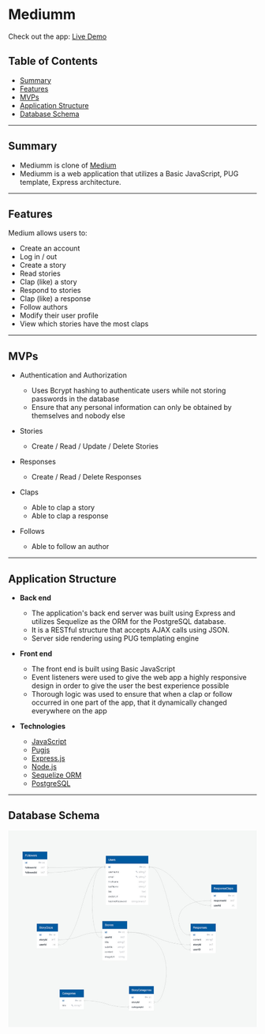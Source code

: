 # Mediumm

Check out the app: [Live Demo](https://mediumm.herokuapp.com/)

## Table of Contents

* [Summary](#summary)
* [Features](#features)
* [MVPs](#mvps)
* [Application Structure](#Application-Structure)
* [Database Schema](#database-schema)

---

## **Summary**

* Mediumm is clone of [Medium](https://medium.com/)
* Mediumm is a web application that utilizes a Basic JavaScript, PUG template, Express architecture.

---

## **Features**

Medium allows users to:

* Create an account
* Log in / out
* Create a story
* Read stories
* Clap (like) a story
* Respond to stories
* Clap (like) a response
* Follow authors
* Modify their user profile
* View which stories have the most claps

---

## **MVPs**

* Authentication and Authorization

  * Uses Bcrypt hashing to authenticate users while not storing passwords in the database
  * Ensure that any personal information can only be obtained by themselves and nobody else

* Stories

  * Create / Read / Update / Delete Stories

* Responses

  * Create / Read / Delete Responses

* Claps

  * Able to clap a story
  * Able to clap a response

* Follows

  * Able to follow an author

---

## **Application Structure**

* **Back end**

  * The application's back end server was built using Express and utilizes Sequelize as the ORM for the PostgreSQL database.
  * It is a RESTful structure that accepts AJAX calls using JSON.
  * Server side rendering using PUG templating engine

* **Front end**

  * The front end is built using Basic JavaScript
  * Event listeners were used to give the web app a highly responsive design in order to give the user the best experience possible
  * Thorough logic was used to ensure that when a clap or follow occurred in one part of the app, that it dynamically changed everywhere on the app

* **Technologies**

  * [JavaScript](https://www.javascript.com/)
  * [Pugjs](https://pugjs.org/api/getting-started.html)
  * [Express.js](#https://expressjs.com/)
  * [Node.js](#https://nodejs.org/en/)
  * [Sequelize ORM](#https://sequelize.org/)
  * [PostgreSQL](#https://www.postgresql.org/)

---

## **Database Schema**

![Database Schema](./mediumm_db_schema.jpg)